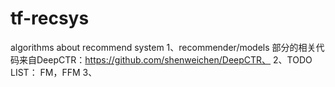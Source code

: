 # tf-recsys
algorithms about recommend system
1、recommender/models  部分的相关代码来自DeepCTR：https://github.com/shenweichen/DeepCTR、
2、TODO LIST：
  FM，FFM
3、

